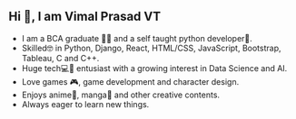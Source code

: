 ## Hi 👋, I am Vimal Prasad VT

- I am a BCA graduate 👨‍🎓 and a self taught python developer🐍.
- Skilled🤓 in Python, Django, React, HTML/CSS, JavaScript, Bootstrap, Tableau, C and C++.
- Huge tech💻📱 entusiast with a growing interest in Data Science and AI.
- Love games 🎮, game development and character design.
- Enjoys anime🤩, manga📖 and other creative contents.
- Always eager to learn new things.
